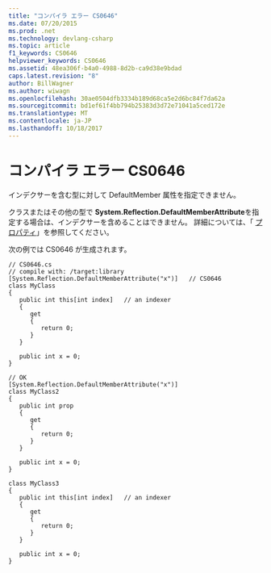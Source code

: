 ```yaml
---
title: "コンパイラ エラー CS0646"
ms.date: 07/20/2015
ms.prod: .net
ms.technology: devlang-csharp
ms.topic: article
f1_keywords: CS0646
helpviewer_keywords: CS0646
ms.assetid: 48ea306f-b4a0-4988-8d2b-ca9d38e9bdad
caps.latest.revision: "8"
author: BillWagner
ms.author: wiwagn
ms.openlocfilehash: 30ae0504dfb3334b189d68ca5e2d6bc84f7da62a
ms.sourcegitcommit: bd1ef61f4bb794b25383d3d72e71041a5ced172e
ms.translationtype: MT
ms.contentlocale: ja-JP
ms.lasthandoff: 10/18/2017
---
```

# <a name="compiler-error-cs0646"></a>コンパイラ エラー CS0646
インデクサーを含む型に対して DefaultMember 属性を指定できません。  
  
 クラスまたはその他の型で **System.Reflection.DefaultMemberAttribute**を指定する場合は、インデクサーを含めることはできません。 詳細については、「 [プロパティ](../../csharp/programming-guide/classes-and-structs/properties.md)」を参照してください。  
  
 次の例では CS0646 が生成されます。  
  
```  
// CS0646.cs  
// compile with: /target:library  
[System.Reflection.DefaultMemberAttribute("x")]   // CS0646  
class MyClass  
{  
   public int this[int index]   // an indexer  
   {  
      get  
      {  
         return 0;  
      }  
   }  
  
   public int x = 0;  
}  
  
// OK  
[System.Reflection.DefaultMemberAttribute("x")]  
class MyClass2  
{  
   public int prop  
   {  
      get  
      {  
         return 0;  
      }  
   }  
  
   public int x = 0;  
}  
  
class MyClass3  
{  
   public int this[int index]   // an indexer  
   {  
      get  
      {  
         return 0;  
      }  
   }  
  
   public int x = 0;  
}  
```
